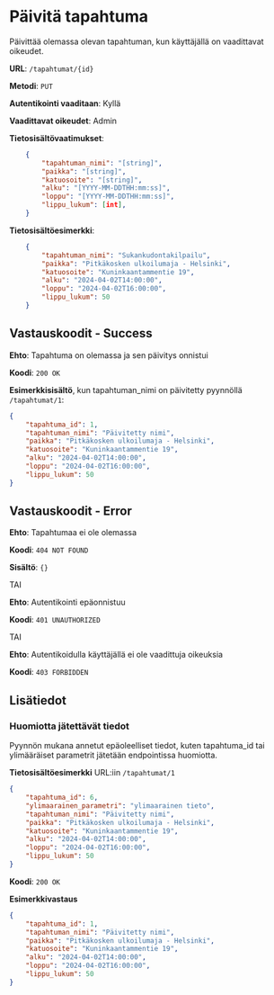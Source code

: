 # Päivitä tapahtuma

Päivittää olemassa olevan tapahtuman, kun käyttäjällä on vaadittavat oikeudet.

__URL__: `/tapahtumat/{id}`

__Metodi__: `PUT`

__Autentikointi vaaditaan__: Kyllä

__Vaadittavat oikeudet__: Admin

__Tietosisältövaatimukset__:
```json
    {
        "tapahtuman_nimi": "[string]",
        "paikka": "[string]",
        "katuosoite": "[string]",
        "alku": "[YYYY-MM-DDTHH:mm:ss]",
        "loppu": "[YYYY-MM-DDTHH:mm:ss]",
        "lippu_lukum": [int],
    }
```

__Tietosisältöesimerkki__:
```json
    {
        "tapahtuman_nimi": "Sukankudontakilpailu",
        "paikka": "Pitkäkosken ulkoilumaja - Helsinki",
        "katuosoite": "Kuninkaantammentie 19",
        "alku": "2024-04-02T14:00:00",
        "loppu": "2024-04-02T16:00:00",
        "lippu_lukum": 50
    }
```

## Vastauskoodit - Success

__Ehto__: Tapahtuma on olemassa ja sen päivitys onnistui

__Koodi__: `200 OK`

__Esimerkkisisältö__, kun tapahtuman_nimi on päivitetty pyynnöllä `/tapahtumat/1`:
```json
{
    "tapahtuma_id": 1,
    "tapahtuman_nimi": "Päivitetty nimi",
    "paikka": "Pitkäkosken ulkoilumaja - Helsinki",
    "katuosoite": "Kuninkaantammentie 19",
    "alku": "2024-04-02T14:00:00",
    "loppu": "2024-04-02T16:00:00",
    "lippu_lukum": 50
}
```
## Vastauskoodit - Error

__Ehto__: Tapahtumaa ei ole olemassa

__Koodi__: `404 NOT FOUND`

__Sisältö__: `{}`

TAI

__Ehto__: Autentikointi epäonnistuu

__Koodi__: `401 UNAUTHORIZED`

TAI

__Ehto__: Autentikoidulla käyttäjällä ei ole vaadittuja oikeuksia

__Koodi__: `403 FORBIDDEN`

## Lisätiedot

### Huomiotta jätettävät tiedot

Pyynnön mukana annetut epäoleelliset tiedot, kuten tapahtuma_id tai ylimääräiset parametrit jätetään endpointissa huomiotta.

__Tietosisältöesimerkki__ URL:iin `/tapahtumat/1`

```json
{
    "tapahtuma_id": 6,
    "ylimaarainen_parametri": "ylimaarainen tieto",
    "tapahtuman_nimi": "Päivitetty nimi",
    "paikka": "Pitkäkosken ulkoilumaja - Helsinki",
    "katuosoite": "Kuninkaantammentie 19",
    "alku": "2024-04-02T14:00:00",
    "loppu": "2024-04-02T16:00:00",
    "lippu_lukum": 50
}
```
__Koodi__: `200 OK`

__Esimerkkivastaus__
```json
{
    "tapahtuma_id": 1,
    "tapahtuman_nimi": "Päivitetty nimi",
    "paikka": "Pitkäkosken ulkoilumaja - Helsinki",
    "katuosoite": "Kuninkaantammentie 19",
    "alku": "2024-04-02T14:00:00",
    "loppu": "2024-04-02T16:00:00",
    "lippu_lukum": 50
}
```

